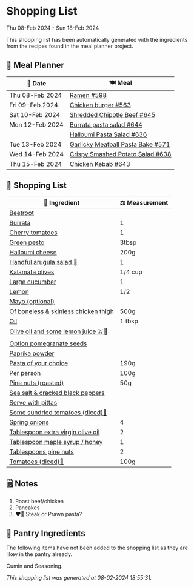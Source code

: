 # Shopping List

Thu 08-Feb 2024 - Sun 18-Feb 2024

This shopping list has been automatically generated with the ingredients from the recipes found in the meal planner project.

## 📅 Meal Planner

|📅 Date| 🍽️ Meal|
|----|----|
|Thu 08-Feb 2024|[Ramen #598](https://github.com/jcallaghan/The-Cookbook/issues/598)|
|Fri 09-Feb 2024|[Chicken burger #563](https://github.com/jcallaghan/The-Cookbook/issues/563)|
|Sat 10-Feb 2024|[Shredded Chipotle Beef #645](https://github.com/jcallaghan/The-Cookbook/issues/645)|
|Mon 12-Feb 2024|[Burrata pasta salad #644](https://github.com/jcallaghan/The-Cookbook/issues/644)|
||[Halloumi Pasta Salad #636](https://github.com/jcallaghan/The-Cookbook/issues/636)|
|Tue 13-Feb 2024|[Garlicky Meatball Pasta Bake  #571](https://github.com/jcallaghan/The-Cookbook/issues/571)|
|Wed 14-Feb 2024|[Crispy Smashed Potato Salad #638](https://github.com/jcallaghan/The-Cookbook/issues/638)|
|Thu 15-Feb 2024|[Chicken Kebab #643](https://github.com/jcallaghan/The-Cookbook/issues/643)|

## 🛒 Shopping List

| 🍌 Ingredient| ⚖️ Measurement|
|----------|-----------|
|[Beetroot](https://www.sainsburys.co.uk/gol-ui/SearchResults/Beetroot)||
|[Burrata](https://www.sainsburys.co.uk/gol-ui/SearchResults/Burrata)|1|
|[Cherry tomatoes](https://www.sainsburys.co.uk/gol-ui/SearchResults/Cherry%20tomatoes)|1|
|[Green pesto](https://www.sainsburys.co.uk/gol-ui/SearchResults/Green%20pesto)|3tbsp|
|[Halloumi cheese](https://www.sainsburys.co.uk/gol-ui/SearchResults/Halloumi%20cheese)|200g|
|[Handful arugula salad 🥗](https://www.sainsburys.co.uk/gol-ui/SearchResults/Handful%20arugula%20salad%20🥗)|1|
|[Kalamata olives](https://www.sainsburys.co.uk/gol-ui/SearchResults/Kalamata%20olives)|1/4 cup|
|[Large cucumber](https://www.sainsburys.co.uk/gol-ui/SearchResults/Large%20cucumber)|1|
|[Lemon](https://www.sainsburys.co.uk/gol-ui/SearchResults/Lemon)|1/2|
|[Mayo (optional)](https://www.sainsburys.co.uk/gol-ui/SearchResults/Mayo%20(optional))||
|[Of boneless & skinless chicken thigh](https://www.sainsburys.co.uk/gol-ui/SearchResults/Of%20boneless%20&%20skinless%20chicken%20thigh)|500g|
|[Oil](https://www.sainsburys.co.uk/gol-ui/SearchResults/Oil)|1 tbsp|
|[Olive oil and some lemon juice 🫒🍋](https://www.sainsburys.co.uk/gol-ui/SearchResults/Olive%20oil%20and%20some%20lemon%20juice%20🫒🍋)||
|[Option pomegranate seeds](https://www.sainsburys.co.uk/gol-ui/SearchResults/Option%20pomegranate%20seeds)||
|[Paprika powder](https://www.sainsburys.co.uk/gol-ui/SearchResults/Paprika%20powder)||
|[Pasta of your choice](https://www.sainsburys.co.uk/gol-ui/SearchResults/Pasta%20of%20your%20choice)|190g|
|[Per person](https://www.sainsburys.co.uk/gol-ui/SearchResults/Per%20person)|100g|
|[Pine nuts (roasted)](https://www.sainsburys.co.uk/gol-ui/SearchResults/Pine%20nuts%20(roasted))|50g|
|[Sea salt & cracked black peppers](https://www.sainsburys.co.uk/gol-ui/SearchResults/Sea%20salt%20&%20cracked%20black%20peppers)||
|[Serve with pittas](https://www.sainsburys.co.uk/gol-ui/SearchResults/Serve%20with%20pittas)||
|[Some sundried tomatoes (diced)🍅](https://www.sainsburys.co.uk/gol-ui/SearchResults/Some%20sundried%20tomatoes%20(diced)🍅)||
|[Spring onions](https://www.sainsburys.co.uk/gol-ui/SearchResults/Spring%20onions)|4|
|[Tablespoon extra virgin olive oil](https://www.sainsburys.co.uk/gol-ui/SearchResults/Tablespoon%20extra%20virgin%20olive%20oil)|2|
|[Tablespoon maple syrup / honey](https://www.sainsburys.co.uk/gol-ui/SearchResults/Tablespoon%20maple%20syrup%20/%20honey)|1|
|[Tablespoons pine nuts](https://www.sainsburys.co.uk/gol-ui/SearchResults/Tablespoons%20pine%20nuts)|2|
|[Tomatoes (diced)🍅](https://www.sainsburys.co.uk/gol-ui/SearchResults/Tomatoes%20(diced)🍅)|100g|

## 🗒️ Notes

1. Roast beef/chicken
1. Pancakes
1. ❤️‍🔥 Steak or Prawn pasta?

## 🏪 Pantry Ingredients

The following items have not been added to the shopping list as they are likey in the pantry already.

Cumin and Seasoning.


_This shopping list was generated at 08-02-2024 18:55:31._